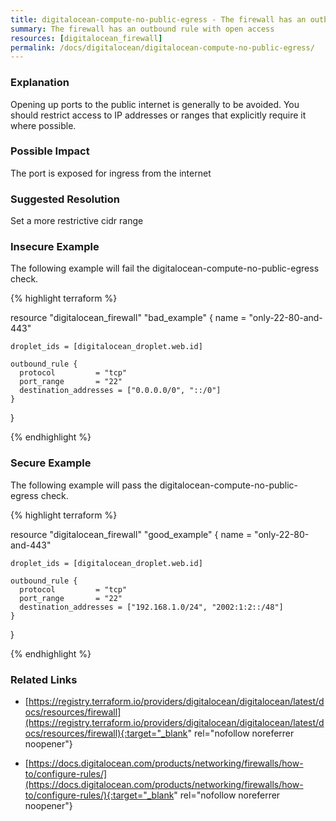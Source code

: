 ```yaml
---
title: digitalocean-compute-no-public-egress - The firewall has an outbound rule with open access
summary: The firewall has an outbound rule with open access 
resources: [digitalocean_firewall] 
permalink: /docs/digitalocean/digitalocean-compute-no-public-egress/
---
```

### Explanation


Opening up ports to the public internet is generally to be avoided. You should restrict access to IP addresses or ranges that explicitly require it where possible.


### Possible Impact
The port is exposed for ingress from the internet

### Suggested Resolution
Set a more restrictive cidr range


### Insecure Example

The following example will fail the digitalocean-compute-no-public-egress check.

{% highlight terraform %}

resource "digitalocean_firewall" "bad_example" {
	name = "only-22-80-and-443"
  
	droplet_ids = [digitalocean_droplet.web.id]
  
	outbound_rule {
	  protocol         = "tcp"
	  port_range       = "22"
	  destination_addresses = ["0.0.0.0/0", "::/0"]
	}
}

{% endhighlight %}



### Secure Example

The following example will pass the digitalocean-compute-no-public-egress check.

{% highlight terraform %}

resource "digitalocean_firewall" "good_example" {
	name = "only-22-80-and-443"
  
	droplet_ids = [digitalocean_droplet.web.id]
  
	outbound_rule {
	  protocol         = "tcp"
	  port_range       = "22"
	  destination_addresses = ["192.168.1.0/24", "2002:1:2::/48"]
	}
}

{% endhighlight %}



### Related Links


- [https://registry.terraform.io/providers/digitalocean/digitalocean/latest/docs/resources/firewall](https://registry.terraform.io/providers/digitalocean/digitalocean/latest/docs/resources/firewall){:target="_blank" rel="nofollow noreferrer noopener"}

- [https://docs.digitalocean.com/products/networking/firewalls/how-to/configure-rules/](https://docs.digitalocean.com/products/networking/firewalls/how-to/configure-rules/){:target="_blank" rel="nofollow noreferrer noopener"}


